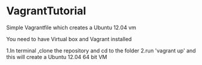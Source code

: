 # VagrantTutorial
Simple Vagrantfile which creates a Ubuntu 12.04 vm

You need to have Virtual box and Vagrant installed 

1.In terminal ,clone the repository and cd to the folder 
2.run 'vagrant up' and this will create a Ubuntu 12.04 64 bit VM
